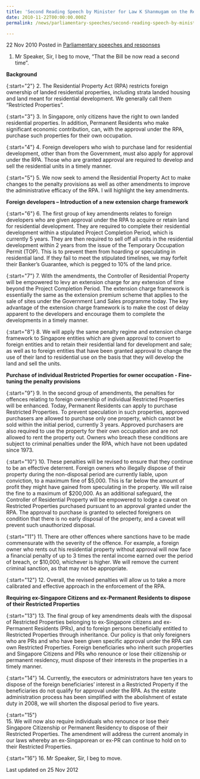 ```yaml
---
title: 'Second Reading Speech by Minister for Law K Shanmugam on the Residential Property (Amendment) Bill 2010'
date: 2010-11-22T00:00:00.000Z
permalink: /news/parliamentary-speeches/second-reading-speech-by-minister-for-law-k-shanmugam-on-the-residential-property-amendment-bill/

---
```



22 Nov 2010 Posted in [Parliamentary speeches and responses](/news/parliamentary-speeches)


1. Mr Speaker, Sir, I beg to move, “That the Bill be now read a second time”. 

**Background**

{:start="2"}
2. The Residential Property Act (RPA) restricts foreign ownership of landed residential properties, including strata landed housing and land meant for residential development. We generally call them “Restricted Properties”.  

{:start="3"}
3. In Singapore, only citizens have the right to own landed residential properties. In addition, Permanent Residents who make significant economic contribution, can, with the approval under the RPA, purchase such properties for their own occupation. 

{:start="4"}
4. Foreign developers who wish to purchase land for residential development, other than from the Government, must also apply for approval under the RPA.    Those who are granted approval are required to develop and sell the residential units in a timely manner.

{:start="5"}
5. We now seek to amend the Residential Property Act to make changes to the penalty provisions as well as other amendments to improve the administrative efficacy of the RPA. I will highlight the key amendments.


**Foreign developers – Introduction of a new extension charge framework**

{:start="6"}
6. The first group of key amendments relates to foreign developers who are given approval under the RPA to acquire or retain land for residential development. They are required to complete their residential development within a stipulated Project Completion Period, which is currently 5 years. They are then required to sell off all units in the residential development within 2 years from the issue of the Temporary Occupation Permit (TOP). This is to prevent them from hoarding or speculating in residential land. If they fail to meet the stipulated timelines, we may forfeit their Banker’s Guarantee, which is pegged to 10% of the land price.   

{:start="7"}
7. With the amendments, the Controller of Residential Property will be empowered to levy an extension charge for any extension of time beyond the Project Completion Period. The extension charge framework is essentially the same as the extension premium scheme that applies to the sale of sites under the Government Land Sales programme today. The key advantage of the extension charge framework is to make the cost of delay apparent to the developers and encourage them to complete the developments in a timely manner.       

{:start="8"}
8. We will apply the same penalty regime and extension charge framework to Singapore entities which are given approval to convert to foreign entities and to retain their residential land for development and sale; as well as to foreign entities that have been granted approval to change the use of their land to residential use on the basis that they will develop the land and sell the units. 

**Purchase of individual Restricted Properties for owner occupation - Fine-tuning the penalty provisions**

{:start="9"}
9. In the second group of amendments, the penalties for offences relating to foreign ownership of individual Restricted Properties will be enhanced. Today, Permanent Residents can apply to purchase Restricted Properties. To prevent speculation in such properties, approved purchasers are allowed to purchase only one property, which cannot be sold within the initial period, currently 3 years. Approved purchasers are also required to use the property for their own occupation and are not allowed to rent the property out. Owners who breach these conditions are subject to criminal penalties under the RPA, which have not been updated since 1973.   

{:start="10"}
10. These penalties will be revised to ensure that they continue to be an effective deterrent. Foreign owners who illegally dispose of their property during the non-disposal period are currently liable, upon conviction, to a maximum fine of $5,000. This is far below the amount of profit they might have gained from speculating in the property.   We will raise the fine to a maximum of $200,000. As an additional safeguard, the Controller of Residential Property will be empowered to lodge a caveat on Restricted Properties purchased pursuant to an approval granted under the RPA. The approval to purchase is granted to selected foreigners on condition that there is no early disposal of the property, and a caveat will prevent such unauthorized disposal. 

{:start="11"}
11. There are other offences where sanctions have to be made commensurate with the severity of the offence. For example, a foreign owner who rents out his residential property without approval will now face a financial penalty of up to 3 times the rental income earned over the period of breach, or $10,000, whichever is higher. We will remove the current criminal sanction, as that may not be appropriate. 

{:start="12"}
12. Overall, the revised penalties will allow us to take a more calibrated and effective approach in the enforcement of the RPA. 

**Requiring ex-Singapore Citizens and ex-Permanent Residents to dispose of their Restricted Properties**

{:start="13"}
13. The final group of key amendments deals with the disposal of Restricted Properties belonging to ex-Singapore citizens and ex-Permanent Residents (PRs), and to foreign persons beneficially entitled to Restricted Properties through inheritance. Our policy is that only foreigners who are PRs and who have been given specific approval under the RPA can own Restricted Properties. Foreign beneficiaries who inherit such properties and Singapore Citizens and PRs who renounce or lose their citizenship or permanent residency, must dispose of their interests in the properties in a timely manner.   

{:start="14"}
14. Currently, the executors or administrators have ten years to dispose of the foreign beneficiaries’ interest in a Restricted Property if the beneficiaries do not qualify for approval under the RPA. As the estate administration process has been simplified with the abolishment of estate duty in 2008, we will shorten the disposal period to five years.       
  
{:start="15"}  
15. We will now also require individuals who renounce or lose their Singapore Citizenship or Permanent Residency to dispose of their Restricted Properties. The amendment will address the current anomaly in our laws whereby an ex-Singaporean or ex-PR can continue to hold on to their Restricted Properties. 

{:start="16"}
16. Mr Speaker, Sir, I beg to move.


<p class="right-side-updated">Last updated on 25 Nov 2012</p> 
